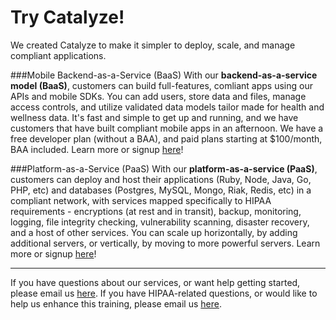 # Try Catalyze!

We created Catalyze to make it simpler to deploy, scale, and manage compliant applications.

###Mobile Backend-as-a-Service (BaaS)
With our **backend-as-a-service model (BaaS)**, customers can build full-features, comliant apps using our APIs and mobile SDKs. You can add users, store data and files, manage access controls, and utilize validated data models tailor made for health and wellness data. It's fast and simple to get up and running, and we have customers that have built compliant mobile apps in an afternoon. We have a free developer plan (without a BAA), and paid plans starting at $100/month, BAA included. Learn more or signup [here](https://catalyze.io/backend-as-a-service/)!

###Platform-as-a-Service (PaaS)
With our **platform-as-a-service (PaaS)**, customers can deploy and host their applications (Ruby, Node, Java, Go, PHP, etc) and databases (Postgres, MySQL, Mongo, Riak, Redis, etc) in a compliant network, with services mapped specifically to HIPAA requirements - encryptions (at rest and in transit), backup, monitoring, logging, file integrity checking, vulnerability scanning, disaster recovery, and a host of other services. You can scale up horizontally, by adding additional servers, or vertically, by moving to more powerful servers. Learn more or signup [here](https://catalyze.io/platform-as-a-service/)!

---------------------------------

If you have questions about our services, or want help getting started, please email us [here](mailto:sales@catalyze.io). If you have HIPAA-related questions, or would like to help us enhance this training, please email us [here](hipaa@catalyze.io).
